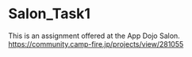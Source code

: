 # Salon_Task1
This is an assignment offered at the App Dojo Salon. 
https://community.camp-fire.jp/projects/view/281055
